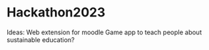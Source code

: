# Hackathon2023
Ideas: Web extension for moodle
Game app to teach people about sustainable education?
